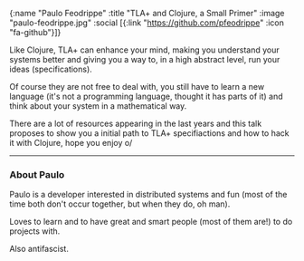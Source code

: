 {:name  "Paulo Feodrippe"
 :title "TLA+ and Clojure, a Small Primer"
 :image "paulo-feodrippe.jpg"
 :social [{:link "https://github.com/pfeodrippe" :icon "fa-github"}]}

Like Clojure, TLA+ can enhance your mind, making you understand your systems better and giving you a way to, in a high abstract level, run your ideas (specifications). 

Of course they are not free to deal with, you still have to learn a new language (it's not a programming language, thought it has parts of it) and think about your system in a mathematical way. 

There are a lot of resources appearing in the last years and this talk proposes to show you a initial path to TLA+ specifiactions and how to hack it with Clojure, hope you enjoy o/

---

### About Paulo

Paulo is a developer interested in distributed systems and fun (most of the time both don't occur together, but when they do, oh man). 

Loves to learn and to have great and smart people (most of them are!) to do projects with. 

Also antifascist.
